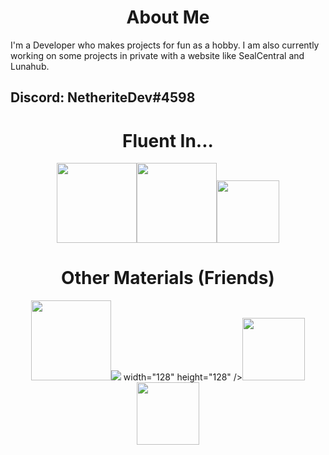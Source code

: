 <h1 align="center">About Me</h1>

I'm a Developer who makes projects for fun as a hobby. I am also currently working on some projects in private with a website like SealCentral and Lunahub.
## Discord: NetheriteDev#4598

<h1 align="center">Fluent In...</h1>

<div align="center">
<img src="https://upload.wikimedia.org/wikipedia/commons/thumb/6/61/HTML5_logo_and_wordmark.svg/512px-HTML5_logo_and_wordmark.svg.png" width="128" height="128" /><img src="https://upload.wikimedia.org/wikipedia/commons/thumb/d/d5/CSS3_logo_and_wordmark.svg/1452px-CSS3_logo_and_wordmark.svg.png" height="128" /><img src="https://upload.wikimedia.org/wikipedia/commons/6/6a/JavaScript-logo.png" width="100" height="100" />
</div>

<h1 align="center">Other Materials (Friends)</h1>

<div align="center">
<img src=https://user-images.githubusercontent.com/114841605/207479883-95b41399-87b0-41fd-aa5b-dd195b22ec5c.png" width="128" height="128" /><img src="<img src="https://user-images.githubusercontent.com/114841605/207481732-4a72a04b-34b5-4666-8244-05b3d33bc50d.png"/> width="128" height="128" /><img src="https://freepngimg.com/thumb/minecraft/21-2-minecraft-emerald-png.png" width="100" height="100" /><img src="https://minecraft-max.net/upload/iblock/845/k0sm05x8mhzfvqwkqsqaxji4js9tpzvp.png" width="100" height="100" />
</div>
